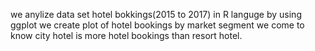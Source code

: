 we anylize data set hotel bokkings(2015 to 2017) in R languge by using ggplot we create plot of hotel bookings by market segment 
we come to know city hotel is more hotel bookings than resort hotel.
